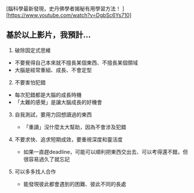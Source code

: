 [腦科學最新發現，史丹佛學者揭秘有用學習方法！ ] [https://www.youtube.com/watch?v=DgbSc6Ys710]
## 基於以上影片，我預計...
1. 破除固定式思維
  - 不要覺得自己本來就不擅長某個東西、不擅長某個領域
  - 大腦是經常重組、成長、不會定型
    
2. 不要害怕犯錯
  - 每次犯錯都是大腦的成長時機
  - 「太難的感覺」是讓大腦成長的好機會
    
3. 自我測試，要用力回想讀過的東西
   - 「重讀」沒什麼太大幫助，因為不會涉及犯錯
    
4. 不要求快、追求短期成效，要重視深度和靈活度
   - 如果一直趕deadline，可能可以順利把東西交出去、可以考得還不錯，但很容易過久了就忘記
     
5. 可以多多找人合作
   - 能發現彼此都會遇到的困難、彼此不同的長處
